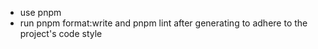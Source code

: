 - use pnpm
- run pnpm format:write and pnpm lint after generating to adhere to the project's code style
